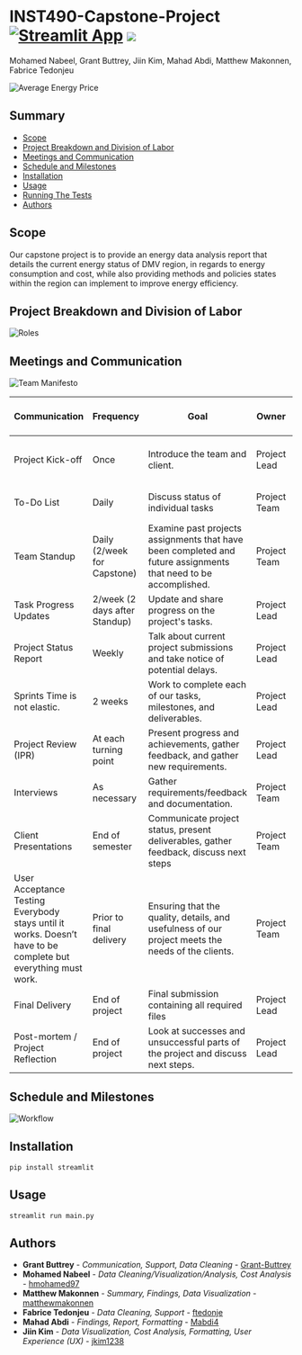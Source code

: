 # INST490-Capstone-Project [![Streamlit App](https://static.streamlit.io/badges/streamlit_badge_black_white.svg)](https://share.streamlit.io/jkim1238/inst490-final-project/main/main.py) [![](https://img.shields.io/badge/python-3.10+-blue.svg)](https://www.python.org/downloads/)

Mohamed Nabeel, Grant Buttrey, Jiin Kim, Mahad Abdi, Matthew Makonnen, Fabrice Tedonjeu

![Average Energy Price](https://github.com/jkim1238/INST490-Capstone-Project/blob/5230bdb31fa1e947fb950e2955cfa4fe818abd94/images/DMV_energy_price.PNG?raw=true)
  
## Summary

  - [Scope](#scope)
  - [Project Breakdown and Division of Labor](#project-breakdown-and-division-of-labor)
  - [Meetings and Communication](#meetings-and-communication)
  - [Schedule and Milestones](#schedule-and-milestones)
  - [Installation](#installation)
  - [Usage](#usage)
  - [Running The Tests](#running-the-tests)
  - [Authors](#authors)

## Scope

Our capstone project is to provide an energy data analysis report that details the current
energy status of DMV region, in regards to energy consumption and cost, while also
providing methods and policies states within the region can implement to improve energy
efficiency.

## Project Breakdown and Division of Labor

![Roles](https://github.com/jkim1238/INST490-Capstone-Project/blob/0b04d55edb5ad746a298c1485831b608cac11f41/images/roles.png?raw=true)

## Meetings and Communication

![Team Manifesto](https://github.com/jkim1238/INST490-Capstone-Project/blob/ecb1b1e801cae897e504c74affd0e90a0cbdd7a1/images/team_manifesto.png?raw=true)

| Communication                                                                                                 | Frequency                     | Goal                                                                                                            | Owner        | Audience                          | Method               | Format / Tool              | Artifact                     | Examples / Templates |
|---------------------------------------------------------------------------------------------------------------|-------------------------------|-----------------------------------------------------------------------------------------------------------------|--------------|-----------------------------------|----------------------|----------------------------|------------------------------|------------------------|
| Project Kick-off                                                                                              | Once                          | Introduce the team and client.                                                                                  | Project Lead | Project Team Client TA Instructor | Meeting              | Discord Google Docs        | TBD                          |                        |
| To-Do List                                                                                                    | Daily                         | Discuss status of individual tasks                                                                              | Project Team | Project Team                      | Meeting              | Discord Google Docs        | TBD                          |                        |
| Team Standup                                                                                                  | Daily (2/week for Capstone)   | Examine past projects assignments that have been completed and future assignments that need to be accomplished. | Project Team | Project Team                      | Meeting              | Discord Google Docs        | TBD                          |                        |
| Task Progress Updates                                                                                         | 2/week (2 days after Standup) | Update and share progress on the project's tasks.                                                               | Project Lead | Project Team TA Instructor        | Messages             | Discord                    | TBD                          |                        |
| Project Status Report                                                                                         | Weekly                        | Talk about current project submissions and take notice of potential delays.                                     | Project Lead | Project Team Client TA            | Messages             | Discord Google Docs        | TBD                          |                        |
| Sprints Time is not elastic.                                                                                  | 2 weeks                       | Work to complete each of our tasks, milestones, and deliverables.                                               | Project Lead | Project Team Client               | Virtual Sticky Notes | Miro Board                 | TBD                          |                        |
| Project Review (IPR)                                                                                          | At each turning point         | Present progress and achievements, gather feedback, and gather new requirements.                                | Project Lead | Project Team TA Instructor        | Meeting              | Discord Meeting Zoom       | TBD                          |                        |
| Interviews                                                                                                    | As necessary                  | Gather requirements/feedback and documentation.                                                                 | Project Team | Clients                           | Meeting              | Zoom                       | Notes and required documents |                        |
| Client Presentations                                                                                          | End of semester               | Communicate project status, present deliverables, gather feedback, discuss next steps                           | Project Team | Clients                           | Meeting              | Zoom                       | TBD                          |                        |
| User Acceptance Testing Everybody stays until it works. Doesn’t have to be complete but everything must work. | Prior to final delivery       | Ensuring that the quality, details, and usefulness of our project meets the needs of the clients.               | Project Team | Clients                           | Real-life Exercise   | During Inperson class Zoom | TBD                          |                        |
| Final Delivery                                                                                                | End of project                | Final submission containing all required files                                                                  | Project Lead | Clients                           | Meeting              | Discord                    | TBD                          |                        |
| Post-mortem / Project Reflection                                                                              | End of project                | Look at successes and unsuccessful parts of the project and discuss next steps.                                 | Project Lead | Project Team TA Intructor         | Meeting              | Discord                    | TBD                          |                        |

## Schedule and Milestones

![Workflow](https://github.com/jkim1238/INST490-Capstone-Project/blob/7a4488b2f3e34915a61736e35c47566b862e7b89/images/Workflow.png?raw=true)

## Installation

```
pip install streamlit
```

## Usage

```
streamlit run main.py
```

## Authors

  - **Grant Buttrey** - *Communication, Support, Data Cleaning* -
    [Grant-Buttrey](https://github.com/Grant-Buttrey)
  - **Mohamed Nabeel** - *Data Cleaning/Visualization/Analysis, Cost Analysis* -
    [hmohamed97](https://github.com/hmohamed97)
  - **Matthew Makonnen** - *Summary, Findings, Data Visualization* -
    [matthewmakonnen](https://github.com/matthewmakonnen)
  - **Fabrice Tedonjeu** - *Data Cleaning, Support* -
    [ftedonje](https://github.com/ftedonje)
  - **Mahad Abdi** - *Findings, Report, Formatting* -
    [Mabdi4](https://github.com/Mabdi4)
  - **Jiin Kim** - *Data Visualization, Cost Analysis, Formatting, User Experience (UX)* -
    [jkim1238](https://github.com/jkim1238)

